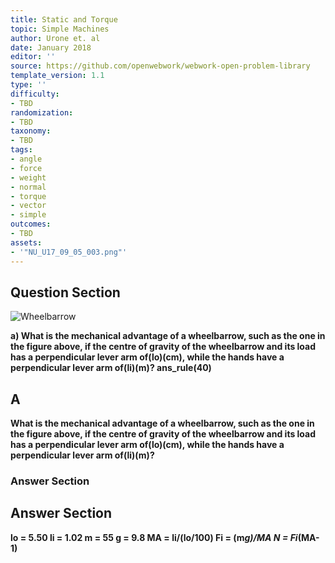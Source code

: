 ```yaml
---
title: Static and Torque
topic: Simple Machines
author: Urone et. al
date: January 2018
editor: ''
source: https://github.com/openwebwork/webwork-open-problem-library
template_version: 1.1
type: ''
difficulty:
- TBD
randomization:
- TBD
taxonomy:
- TBD
tags:
- angle
- force
- weight
- normal
- torque
- vector
- simple
outcomes:
- TBD
assets:
- '"NU_U17_09_05_003.png"'
---
```


## Question Section 

![Wheelbarrow]("NU_U17_09_05_003.png")

<b>
a) What is the mechanical advantage of a wheelbarrow, such as the one in the figure above, if the centre of gravity of the wheelbarrow and its load has a perpendicular lever arm of(lo)(cm), while the hands have a perpendicular lever arm of(li)(m)?
ans_rule(40)

## A
What is the mechanical advantage of a wheelbarrow, such as the one in the figure above, if the centre of gravity of the wheelbarrow and its load has a perpendicular lever arm of(lo)(cm), while the hands have a perpendicular lever arm of(li)(m)?
### Answer Section


## Answer Section

lo = 5.50
li = 1.02
m = 55
g = 9.8
MA = li/(lo/100)
Fi = (m*g)/MA
N = Fi*(MA-1)